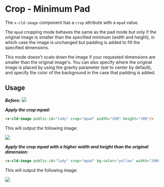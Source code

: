 # Crop - Minimum Pad

The `x-cld-image` component has a `crop` attribute with a `mpad` value.

The `mpad` cropping mode behaves the same as the pad mode but only if the original image is smaller than the specified minimum (width and height), in which case the image is unchanged but padding is added to fill the specified dimensions.

This mode doesn't scale down the image if your requested dimensions are smaller than the original image's. You can also specify where the original image is placed by using the gravity parameter (set to center by default), and specify the color of the background in the case that padding is added.


## Usage

<em><strong>Before:</strong></em>
<img src="https://res.cloudinary.com/unicodeveloper/image/upload/lady">


<em><strong>Apply the crop mpad:</strong></em>
```html
<x-cld-image public-id="lady" crop="mpad" width="200" height="200"/>
```

This will output the following image:

<img src="https://res.cloudinary.com/unicodeveloper/image/upload/c_mfit,h_200,w_200/lady?_a=AACnOBs">

<em><strong>Apply the crop mpad with a higher width and height than the original dimension:</strong></em>
```html
<x-cld-image public-id="lady" crop="mpad" bg-color="yellow" width="2000" height="2000"/>
```

This will output the following image:

<img src="https://res.cloudinary.com/unicodeveloper/image/upload/c_mpad,h_2000,w_2000/b_yellow/lady?_a=AACnOBs">